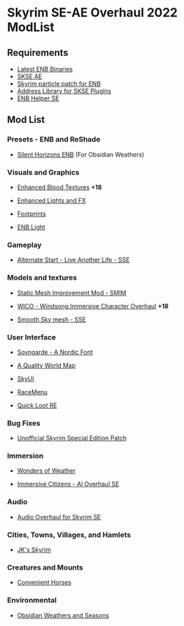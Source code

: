 # Skyrim SE-AE Overhaul 2022 ModList

## Requirements

- [Latest ENB Binaries](http://enbdev.com/download_mod_tesskyrimse.htm "Latest ENB Binaries")
- [SKSE AE](https://skse.silverlock.org/ "SKSE")
- [Skyrim particle patch for ENB](http://enbseries.enbdev.com/forum/viewtopic.php?f=6&t=1499 "Skyrim particle patch for ENB")
- [Address Library for SKSE Plugins](https://www.nexusmods.com/skyrimspecialedition/mods/32444 "Address Library for SKSE Plugins")
- [ENB Helper SE](https://www.nexusmods.com/skyrimspecialedition/mods/23174 "ENB Helper SE")

## Mod List

### Presets - ENB and ReShade

- [Silent Horizons ENB](https://www.nexusmods.com/skyrimspecialedition/mods/21543 "Silent Horizons ENB") (For Obsidian Weathers)

### Visuals and Graphics

- [Enhanced Blood Textures](https://www.nexusmods.com/skyrimspecialedition/mods/2357 "Enhanced Blood Textures") **+18**

- [Enhanced Lights and FX](https://www.nexusmods.com/skyrimspecialedition/mods/2424 "Enhanced Lights and FX")

- [Footprints](https://www.nexusmods.com/skyrimspecialedition/mods/3808 "Footprints")

- [ENB Light](https://www.nexusmods.com/skyrimspecialedition/mods/22574 "ENB Light")

### Gameplay

- [Alternate Start - Live Another Life - SSE](https://www.nexusmods.com/skyrimspecialedition/mods/272 "Alternate Start - Live Another Life - SSE")

### Models and textures

- [Static Mesh Improvement Mod - SMIM](https://www.nexusmods.com/skyrimspecialedition/mods/659 "Static Mesh Improvement Mod - SMIM")

- [WICO - Windsong Immersive Character Overhaul](https://www.nexusmods.com/skyrimspecialedition/mods/2136 "WICO - Windsong Immersive Character Overhaul") **+18**

- [Smooth Sky mesh - SSE](https://www.nexusmods.com/skyrimspecialedition/mods/18350 "Smooth Sky mesh - SSE")

### User Interface

- [Sovngarde - A Nordic Font](https://www.nexusmods.com/skyrimspecialedition/mods/386 "Sovngarde - A Nordic Font")

- [A Quality World Map](https://www.nexusmods.com/skyrimspecialedition/mods/5804 "A Quality World Map")

- [SkyUI](https://www.nexusmods.com/skyrimspecialedition/mods/12604 "SkyUI")

- [RaceMenu](https://www.nexusmods.com/skyrimspecialedition/mods/19080 "RaceMenu")

- [Quick Loot RE](https://www.nexusmods.com/skyrimspecialedition/mods/21085 "Quick Loot RE")

### Bug Fixes

- [Unofficial Skyrim Special Edition Patch](https://www.nexusmods.com/skyrimspecialedition/mods/266 "Unofficial Skyrim Special Edition Patch")

### Immersion

- [Wonders of Weather](https://www.nexusmods.com/skyrimspecialedition/mods/13044 "Wonders of Weather")

- [Immersive Citizens - AI Overhaul SE](https://www.nexusmods.com/skyrimspecialedition/mods/173 "Immersive Citizens - AI Overhaul SE")

### Audio

- [Audio Overhaul for Skyrim SE](https://www.nexusmods.com/skyrimspecialedition/mods/12466 "Audio Overhaul for Skyrim SE")

### Cities, Towns, Villages, and Hamlets

- [JK's Skyrim](https://www.nexusmods.com/skyrimspecialedition/mods/6289 "JK's Skyrim")

### Creatures and Mounts

- [Convenient Horses](https://www.nexusmods.com/skyrimspecialedition/mods/9519 "Convenient Horses")

### Environmental

- [Obsidian Weathers and Seasons](https://www.nexusmods.com/skyrimspecialedition/mods/12125 "Obsidian Weathers and Seasons")
